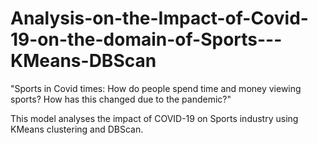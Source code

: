 # Analysis-on-the-Impact-of-Covid-19-on-the-domain-of-Sports---KMeans-DBScan
"Sports in Covid times: How do people spend time and money viewing sports? How has this changed due to the pandemic?"

This model analyses the impact of COVID-19 on Sports industry using KMeans clustering and DBScan.
